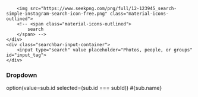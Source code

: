 <div class="searchbar">
    <div class="searchbar-icon-container">

        <img src="https://www.seekpng.com/png/full/12-123945_search-simple-instagram-search-icon-free.png" class="material-icons-outlined">
        <!-- <span class="material-icons-outlined">
            search
        </span> -->
    </div>
    <div class="searchbar-input-container">
        <input type="search" value placeholder="Photos, people, or groups" id="input_tag">
    </div>

</div>

### Dropdown

option(value=sub.id selected=(sub.id === subId)) #{sub.name}
